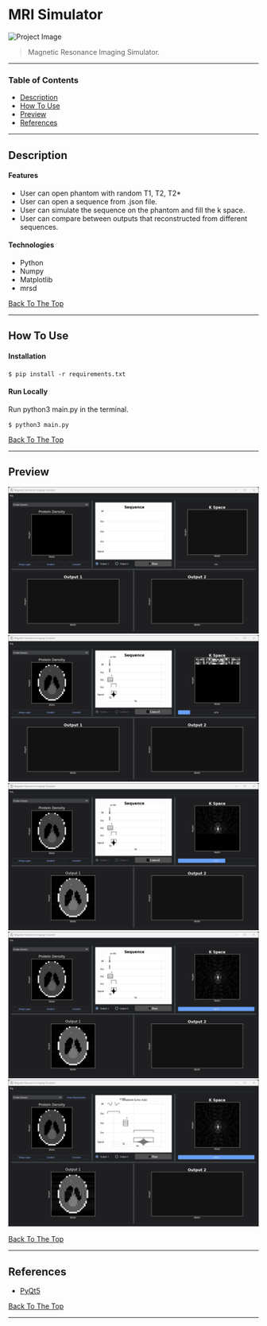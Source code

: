 # MRI Simulator

![Project Image](./Docs/image3-copy.png)

> Magnetic Resonance Imaging Simulator.

---

### Table of Contents

- [Description](#description)
- [How To Use](#how-to-use)
- [Preview](#preview)
- [References](#references)

---

## Description

#### Features

- User can open phantom with random T1, T2, T2*
- User can open a sequence from .json file.
- User can simulate the sequence on the phantom and fill the k space.
- User can compare between outputs that reconstructed from different sequences.

#### Technologies

- Python
- Numpy
- Matplotlib
- mrsd

[Back To The Top](#mri-simulator)

---

## How To Use

#### Installation

```Terminal
$ pip install -r requirements.txt
```

#### Run Locally
Run python3 main.py in the terminal.
```Terminal
$ python3 main.py
```

[Back To The Top](#mri-simulator)

---

## Preview

![Project Image](./Docs/image0.png)
![Project Image](./Docs/image1.png)
![Project Image](./Docs/image2.png)
![Project Image](./Docs/image3.png)
![Project Image](./Docs/image4.png)

[Back To The Top](#mri-simulator)

---

## References

- [PyQt5](https://pypi.org/project/PyQt5/)

[Back To The Top](#mri-simulator)

---
